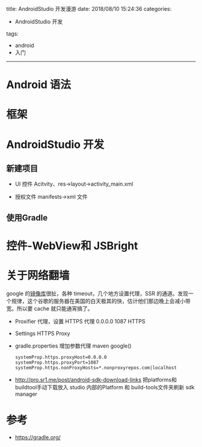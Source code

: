 title: AndroidStudio 开发漫游
date: 2018/08/10 15:24:36
categories:

- AndroidStudio 开发

tags:

-  android 
-  入门

---

# Android 语法



# 框架



# AndroidStudio 开发

## 新建项目

* UI 控件 Acitvity、res->layout->activity_main.xml

* 授权文件 manifests->xml 文件

  

## 使用Gradle



# 控件-WebView和 JSBright



# 关于网络翻墙

google 的[镜像库](https://dl.google.com/dl/android/maven2/index.html)很扯，各种 timeout，几个地方设置代理，SSR 的通道。发现一个规律，这个谷歌的服务器在美国的白天极其的快，估计他们那边晚上会减小带宽。所以要 cache 就只能通宵搞了。

* Proxifier 代理，设置 HTTPS 代理 0.0.0.0 1087 HTTPS

* Settings HTTPS Proxy

* gradle.properties 增加参数代理 maven google()

  ```
  systemProp.https.proxyHost=0.0.0.0
  systemProp.https.proxyPort=1087
  systemProp.https.nonProxyHosts=*.nonproxyrepos.com|localhost
  ```

* http://pro.sr1.me/post/android-sdk-download-links 把platforms和 buildtool手动下载放入 studio 内部的Platform 和 build-tools文件夹刷新 sdk manager

# 参考

* https://gradle.org/